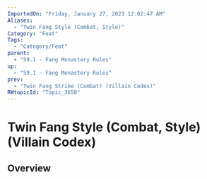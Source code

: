 ```yaml
---
ImportedOn: "Friday, January 27, 2023 12:02:47 AM"
Aliases:
  - "Twin Fang Style (Combat, Style)"
Category: "Feat"
Tags:
  - "Category/Feat"
parent:
  - "S9.1 - Fang Monastery Rules"
up:
  - "S9.1 - Fang Monastery Rules"
prev:
  - "Twin Fang Strike (Combat) (Villain Codex)"
RWtopicId: "Topic_3650"
---
```

# Twin Fang Style (Combat, Style) (Villain Codex)
## Overview
